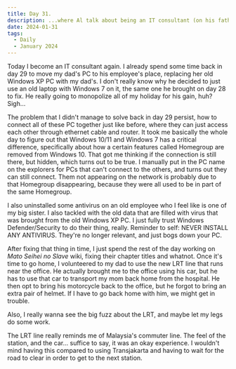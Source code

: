```yaml
---
title: Day 31.
description: ...where Al talk about being an IT consultant (on his father's office, which is not real experience) and experience commuting on a LRT line.
date: 2024-01-31
tags: 
  - Daily
  - January 2024
---
```


Today I become an IT consultant again. I already spend some time back in day 29 to move my dad's PC to his employee's place, replacing her old Windows XP PC with my dad's. I don't really know why he decided to just use an old laptop with Windows 7 on it, the same one he brought on day 28 to fix. He really going to monopolize all of my holiday for his gain, huh? Sigh...

The problem that I didn't manage to solve back in day 29 persist, how to connect all of these PC together just like before, where they can just access each other through ethernet cable and router. It took me basically the whole day to figure out that Windows 10/11 and Windows 7 has a critical difference, specifically about how a certain features called Homegroup are removed from Windows 10. That got me thinking if the connection is still there, but hidden, which turns out to be true. I manually put in the PC name on the explorers for PCs that can't connect to the others, and turns out they can still connect. Them not appearing on the network is probably due to that Homegroup disappearing, because they were all used to be in part of the same Homegroup.

I also uninstalled some antivirus on an old employee who I feel like is one of my big sister. I also tackled with the old data that are filled with virus that was brought from the old Windows XP PC. I just fully trust Windows Defender/Security to do their thing, really. Reminder to self: NEVER INSTALL ANY ANTIVIRUS. They're no longer relevant, and just bogs down your PC.

After fixing that thing in time, I just spend the rest of the day working on *Mato Seihei no Slave* wiki, fixing their chapter titles and whatnot. Once it's time to go home, I volunteered to my dad to use the new LRT line that runs near the office. He actually brought me to the office using his car, but he has to use that car to transport my mom back home from the hospital. He then opt to bring his motorcycle back to the office, but he forgot to bring an extra pair of helmet. If I have to go back home with him, we might get in trouble.

Also, I really wanna see the big fuzz about the LRT, and maybe let my legs do some work.

The LRT line really reminds me of Malaysia's commuter line. The feel of the station, and the car... suffice to say, it was an okay experience. I wouldn't mind having this compared to using Transjakarta and having to wait for the road to clear in order to get to the next station.
